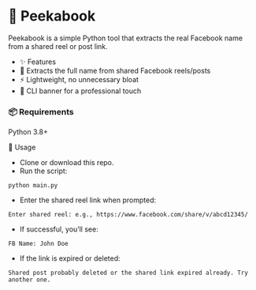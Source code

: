 # 🎥 Peekabook

Peekabook is a simple Python tool that extracts the real Facebook name from a shared reel or post link.

- ✨ Features
- 🔎 Extracts the full name from shared Facebook reels/posts
- ⚡ Lightweight, no unnecessary bloat
- 🎨 CLI banner for a professional touch

### 📦 Requirements

Python 3.8+

🚀 Usage

- Clone or download this repo.
- Run the script:

```
python main.py
```

- Enter the shared reel link when prompted:

```
Enter shared reel: e.g., https://www.facebook.com/share/v/abcd12345/
```

- If successful, you’ll see:

```
FB Name: John Doe
```

- If the link is expired or deleted:

```
Shared post probably deleted or the shared link expired already. Try another one.
```
